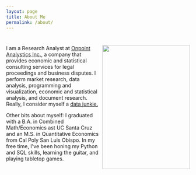 ```yaml
---
layout: page
title: About Me
permalink: /about/
---
```


# <img align="right" src="{{site.baseurl}}/images/profile.jpg" width="240" height="340">

I am a Research Analyst at [Onpoint Analystics Inc.](https://onpointanalytics.com/staff/david-ngo/), a company that provides economic and statistical consulting services for legal proceedings and business disputes. I perform market research, data analysis, programming and visualization, economic and statistical analysis, and document research. Really, I consider myself a [data junkie.](https://blog.scit.edu/2013/08/05/hey-are-you-a-data-junkie/)

Other bits about myself: I graduated with a B.A. in Combined Math/Economics ast UC Santa Cruz and an M.S. in Quantitative Economics from Cal Poly San Luis Obispo. In my free time, I've been honing my Python and SQL skills, learning the guitar, and playing tabletop games.
